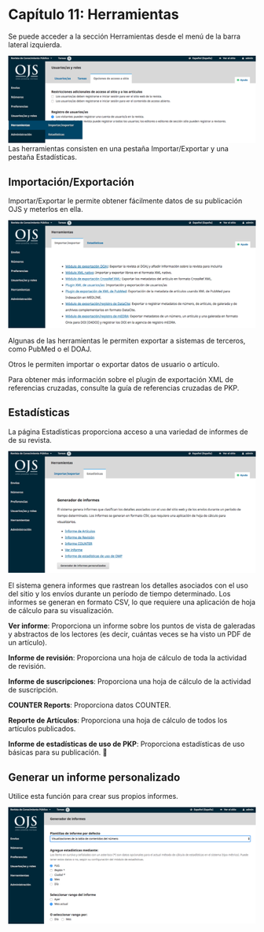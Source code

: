 # Capítulo 11: Herramientas
Se puede acceder a la sección Herramientas desde el menú de la barra lateral izquierda.

![Captura de pantalla de cómo acceder a las herramientas](./assets/image151.png)
Las herramientas consisten en una pestaña Importar/Exportar y una pestaña Estadísticas.

## Importación/Exportación
Importar/Exportar le permite obtener fácilmente datos de su publicación OJS y meterlos en ella.

![Captura de pantalla de Importar / Exportar Herramientas](./assets/image123.png)

Algunas de las herramientas le permiten exportar a sistemas de terceros, como PubMed o el DOAJ.

Otros le permiten importar o exportar datos de usuario o artículo.

Para obtener más información sobre el plugin de exportación XML de referencias cruzadas, consulte la guía de referencias cruzadas de PKP.

## Estadísticas
La página Estadísticas proporciona acceso a una variedad de informes de de su revista.

![Captura de pantalla para generar estadísticas](./assets/image99.png)

El sistema genera informes que rastrean los detalles asociados con el uso del sitio y los envíos durante un período de tiempo determinado. Los informes se generan en formato CSV, lo que requiere una aplicación de hoja de cálculo para su visualización.

**Ver informe**: Proporciona un informe sobre los puntos de vista de galeradas y abstractos de los lectores (es decir, cuántas veces se ha visto un PDF de un artículo).

**Informe de revisión**: Proporciona una hoja de cálculo de toda la actividad de revisión.

**Informe de suscripciones**: Proporciona una hoja de cálculo de la actividad de suscripción.

**COUNTER Reports**: Proporciona datos COUNTER.

**Reporte de Artículos**: Proporciona una hoja de cálculo de todos los artículos publicados.

**Informe de estadísticas de uso de PKP**: Proporciona estadísticas de uso básicas para su publicación.

## Generar un informe personalizado
Utilice esta función para crear sus propios informes.

![Captura de pantalla del informe personalizado](./assets/image188.png)



